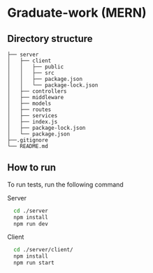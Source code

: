 # Graduate-work (MERN)

## Directory structure

```
├── server
│   ├── client
│   │   ├── public
│   │   ├── src
│   │   ├── package.json 
│   │   └── package-lock.json
│   ├── controllers
│   ├── middleware
│   ├── models
│   ├── routes
│   ├── services
│   ├── index.js
│   ├── package-lock.json
│   └── package.json 
├──.gitignore
└── README.md
```

## How to run 

To run tests, run the following command

Server

```bash
  cd ./server
  npm install
  npm run dev 
```

Client

```bash
  cd ./server/client/
  npm install
  npm run start 
```
